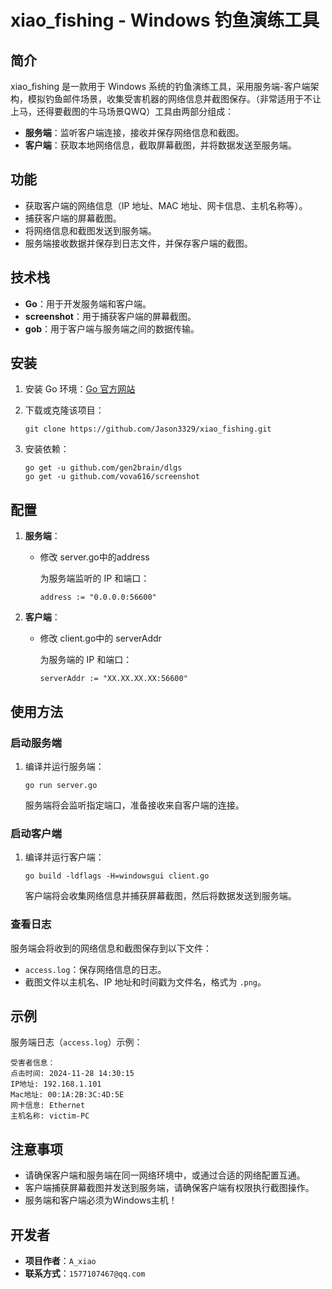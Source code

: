 # xiao_fishing - Windows 钓鱼演练工具

## 简介

xiao_fishing 是一款用于 Windows 系统的钓鱼演练工具，采用服务端-客户端架构，模拟钓鱼邮件场景，收集受害机器的网络信息并截图保存。（非常适用于不让上马，还得要截图的牛马场景QWQ）工具由两部分组成：

- **服务端**：监听客户端连接，接收并保存网络信息和截图。
- **客户端**：获取本地网络信息，截取屏幕截图，并将数据发送至服务端。

## 功能

- 获取客户端的网络信息（IP 地址、MAC 地址、网卡信息、主机名称等）。
- 捕获客户端的屏幕截图。
- 将网络信息和截图发送到服务端。
- 服务端接收数据并保存到日志文件，并保存客户端的截图。

## 技术栈

- **Go**：用于开发服务端和客户端。
- **screenshot**：用于捕获客户端的屏幕截图。
- **gob**：用于客户端与服务端之间的数据传输。

## 安装

1. 安装 Go 环境：[Go 官方网站](https://golang.org/dl/)

2. 下载或克隆该项目：

   ```
   git clone https://github.com/Jason3329/xiao_fishing.git
   ```

3. 安装依赖：

   ```
   go get -u github.com/gen2brain/dlgs
   go get -u github.com/vova616/screenshot
   ```

## 配置

1. **服务端**：

   - 修改 server.go中的address

      为服务端监听的 IP 和端口：

     ```
     address := "0.0.0.0:56600"
     ```

2. **客户端**：

   - 修改 client.go中的 serverAddr

      为服务端的 IP 和端口：

     ```
     serverAddr := "XX.XX.XX.XX:56600"
     ```

## 使用方法

### 启动服务端

1. 编译并运行服务端：

   ```
   go run server.go
   ```

   服务端将会监听指定端口，准备接收来自客户端的连接。

### 启动客户端

1. 编译并运行客户端：

   ```
   go build -ldflags -H=windowsgui client.go
   ```

   客户端将会收集网络信息并捕获屏幕截图，然后将数据发送到服务端。

### 查看日志

服务端会将收到的网络信息和截图保存到以下文件：

- `access.log`：保存网络信息的日志。
- 截图文件以主机名、IP 地址和时间戳为文件名，格式为 `.png`。

## 示例

服务端日志（`access.log`）示例：

```
受害者信息：
点击时间: 2024-11-28 14:30:15
IP地址: 192.168.1.101
Mac地址: 00:1A:2B:3C:4D:5E
网卡信息: Ethernet
主机名称: victim-PC
```

## 注意事项

- 请确保客户端和服务端在同一网络环境中，或通过合适的网络配置互通。
- 客户端捕获屏幕截图并发送到服务端，请确保客户端有权限执行截图操作。
- 服务端和客户端必须为Windows主机！

## 开发者

- **项目作者**：`A_xiao`
- **联系方式**：`1577107467@qq.com`
